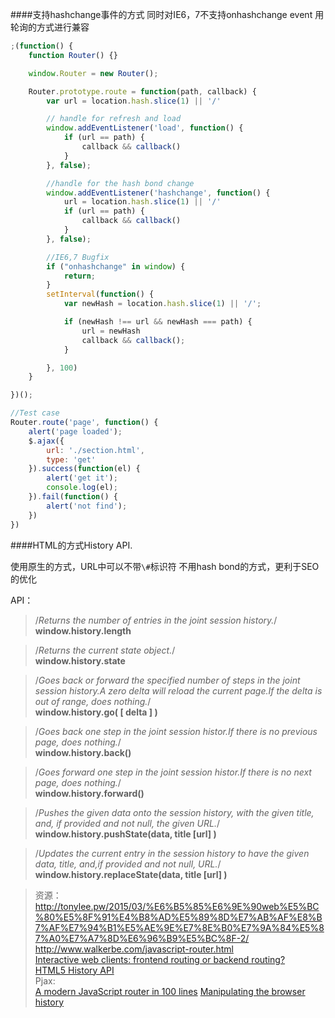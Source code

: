 ####支持hashchange事件的方式
同时对IE6，7不支持onhashchange event 用轮询的方式进行兼容

```javascript
;(function() {
    function Router() {}

    window.Router = new Router();

    Router.prototype.route = function(path, callback) {
        var url = location.hash.slice(1) || '/'

        // handle for refresh and load
        window.addEventListener('load', function() {
            if (url == path) {
                callback && callback()
            }
        }, false);

        //handle for the hash bond change
        window.addEventListener('hashchange', function() {
            url = location.hash.slice(1) || '/'
            if (url == path) {
                callback && callback()
            }
        }, false);

        //IE6,7 Bugfix
        if ("onhashchange" in window) {
            return;
        }
        setInterval(function() {
            var newHash = location.hash.slice(1) || '/';

            if (newHash !== url && newHash === path) {
                url = newHash
                callback && callback();
            }

        }, 100)
    }

})();

//Test case
Router.route('page', function() {
    alert('page loaded');
    $.ajax({
        url: './section.html',
        type: 'get'
    }).success(function(el) {
        alert('get it');
        console.log(el);
    }).fail(function() {
        alert('not find');
    })
})
```

####HTML的方式History API. 

使用原生的方式，URL中可以不带`\#`标识符 不用hash bond的方式，更利于SEO的优化

API：
> /*Returns the number of entries in the joint session history.*/   
  **window.history.length**

> /*Returns the current state object.*/  
  **window.history.state**

> /*Goes back or forward the specified number of steps in the joint session history.A zero delta will reload the current page.If the delta is out of range, does nothing.*/  
  **window.history.go( [ delta ] )**

> /*Goes back one step in the joint session histor.If there is no previous page, does nothing.*/   
  **window.history.back()**

> /*Goes forward one step in the joint session histor.If there is no next page, does nothing.*/  
  **window.history.forward()**

> /*Pushes the given data onto the session history, with the given title, and, if provided and not null, the given URL.*/  
  **window.history.pushState(data, title [url] )**

> /*Updates the current entry in the session history to have the given data, title, and,if provided and not null, URL.*/  
  **window.history.replaceState(data, title [url] )**



> 资源：  
> http://tonylee.pw/2015/03/%E6%B5%85%E6%9E%90web%E5%BC%80%E5%8F%91%E4%B8%AD%E5%89%8D%E7%AB%AF%E8%B7%AF%E7%94%B1%E5%AE%9E%E7%8E%B0%E7%9A%84%E5%87%A0%E7%A7%8D%E6%96%B9%E5%BC%8F-2/  
> http://www.walkerbe.com/javascript-router.html  
> [Interactive web clients: frontend routing or backend routing?](http://calvinx.com/2014/05/16/interactive-web-clients-frontend-routing-or-backend-routing/)   
> [HTML5 History API](https://developer.mozilla.org/en-US/docs/Web/API/History)  
> Pjax:   
> [A modern JavaScript router in 100 lines](http://krasimirtsonev.com/blog/article/A-modern-JavaScript-router-in-100-lines-history-api-pushState-hash-url)
> [Manipulating the browser history](https://developer.mozilla.org/en-US/docs/Web/API/History_API)  

